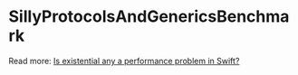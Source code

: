 # SillyProtocolsAndGenericsBenchmark

Read more: [Is existential any a performance problem in Swift?](https://augmentedcode.io/2022/04/04/is-existential-any-a-performance-problem-in-swift/)